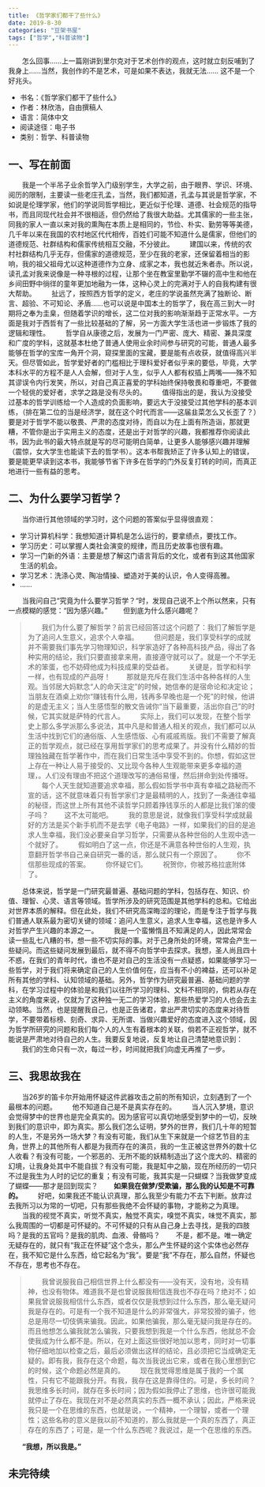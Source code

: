 ```yaml
---
title: 《哲学家们都干了些什么》
date: 2019-8-30
categories: "豆架书屋"
tags: ["哲学","科普读物"]
---
```


&#8194;&#8194;&#8194;&#8194;怎么回事……上一篇刚讲到里尔克对于艺术创作的观点，这时就立刻反哺到了我身上……当然，我创作的不是艺术，可是如果不表达，我就无法……
这不是一个好兆头。

* 书名：《哲学家们都干了些什么》
* 作者：林欣浩，自由撰稿人
* 语言：简体中文
* 阅读途径：电子书
* 类别：哲学、科普读物

## 一、写在前面
&#8194;&#8194;&#8194;&#8194;我是一个半吊子业余哲学入门级别学生，大学之前，由于眼界、学识、环境、阅历的限制，主要读一些老庄孔孟，当然，我们都知道，孔孟与其说是哲学家，不如说是伦理学家，他们的学说同哲学相比，更近似于伦理、道德、社会规范的指导书，而且同现代社会并不很相适，但仍然给了我很大助益。尤其儒家的一些主张，同我的家人一直以来对我的熏陶在本质上是相同的，节俭、朴实、勤劳等等美德，几千年以来在我国的农村地区代代相传，百姓们可能不知道什么是儒家，但他们的道德规范、社群结构和儒家传统相互交融，不分彼此。
&#8194;&#8194;&#8194;&#8194;建国以来，传统的农村社群结构几乎无存，但儒家的道德规范，至少在我的老家，还保留着相当的影响，我的祖父祖母尤以这种道德作为立身、成家之本，我也就近朱者赤。所以说，读孔孟对我来说像是一种寻根的过程，让那个坐在教室里勤学不辍的高中生和他在乡间田野中徜徉的童年更加地融为一体，这种心灵上的完满对于人的自我构建有很大帮助。
&#8194;&#8194;&#8194;&#8194;扯远了，按照西方哲学的定义，老庄的学说虽然充满了独断论、断言、超验、不可知论、矛盾……也可以说是中国本土的哲学了，我在高三到大一时期将之奉为圭臬，但随着学识的增长，这二位对我的影响渐渐趋于正常水平。一方面是我对于西哲有了一些比较基础的了解，另一方面大学生活也进一步锻炼了我的逻辑和理性。
&#8194;&#8194;&#8194;&#8194;哲学自从康德之后，发展为一门严密、庞大、精密、兼具深度和广度的学科，这就基本杜绝了普通人使用业余时间参与研究的可能，普通人最多能够在哲学的宝库一角开个洞，窥探里面的宝藏，要是能有点收获，就值得高兴半天。但尽管如此，哲学爱好者的门槛相比于理科爱好者似乎来的要低，毕竟，大学本科水平的方程不是人人会解，但对于人生，似乎人人都有权插上两嘴——殊不知其谬误令内行发笑，所以，对自己真正喜爱的学科始终保持敬畏和尊重吧，不要做一个轻佻的爱好者，求学之路是没有尽头的。
&#8194;&#8194;&#8194;&#8194;值得指出的是，我认为没接受过基本的哲学训练给一个人造成的负面影响，要远大于没接受过其他学科的基本训练，（排在第二位的当是经济学，就在这个时代而言——这届韭菜怎么又长歪了？）要是对于哲学不能以敬畏、严肃的态度对待，而自以为在上面有所造诣，那就更糟，不管你是出于实用主义的态度，还是出于对哲学的兴趣，我都推荐你阅读此书，因为此书的最大特点就是写的尽可能明白简单，让更多人能够感兴趣并理解（震惊，女大学生也能读下去的哲学书）。这本书帮我矫正了许多认知上的错误，要是能更早读到这本书，我能够节省下许多在哲学的门外反复打转的时间，而真正地进行一些有益的思考。

## 二、为什么要学习哲学？
&#8194;&#8194;&#8194;&#8194;当你进行其他领域的学习时，这个问题的答案似乎显得很直观：
* 学习计算机科学：我想知道计算机是怎么运行的，要拿绩点，要找工作。
* 学习历史：可以掌握人类社会演变的规律，而且历史故事也很有趣。
* 学习一门新的外语：主要是想了解这门语言背后的文化，或者有到这其他国家生活的机会。
* 学习艺术：洗涤心灵、陶冶情操、塑造对于美的认识，令人变得高雅。
* ……

&#8194;&#8194;&#8194;&#8194;当我问自己“究竟为什么要学习哲学？“时，发现自己说不上个所以然来，只有一点模糊的感觉：“因为感兴趣。”
&#8194;&#8194;&#8194;&#8194;但到底为什么感兴趣呢？

>&#8194;&#8194;&#8194;&#8194;我们为什么要了解哲学？前言已经回答过这个问题了：我们了解哲学是为了追问人生意义，追求个人幸福。
>&#8194;&#8194;&#8194;&#8194;但问题是，我们享受科学的成就并不需要我们事先学习物理知识，科学家造好了各种高科技产品，得出了各种实用的结论，我们只要直接拿来用，直接遵守就可以了。就是一个不学无术的笨蛋，也不妨碍他成为科技成果的受益者。
>&#8194;&#8194;&#8194;&#8194;关键是，哲学和科学一样，也有现成的产品呀！
>&#8194;&#8194;&#8194;&#8194;那就是充斥在我们生活中各种各样的人生观。当邻居大妈默念“人的命天注定”的时候，她信奉的是宿命论和决定论；当朋友在酒桌上劝你“赚钱有什么用，钱再多早晚也是一个死”的时候，他讲的是虚无主义；当人生感悟型的散文告诫你“当下最重要，活出你自己”的时候，它其实就是萨特的代言人。
>&#8194;&#8194;&#8194;&#8194;实际上，我们可以发现，在整个哲学史上那么多学派那么多说法，其中凡是和普通人相关的观点，我们都可以从生活中找到它们的通俗版、人生感悟版、心有戚戚焉版。我们不需要了解真正的哲学观点，就已经在享用哲学家们的思考成果了。并没有什么精妙的哲理独独藏在哲学著作中，而在我们日常生活中享受不到的。你想，假如这世上存在一种让人易于接受的、又比现今各种人生观能带来更多幸福的道理，。人们没有理由不把这个道理改写的通俗易懂，然后拼命到处传播呀。
>&#8194;&#8194;&#8194;&#8194;每个人天生就知道要追求幸福，那么假如哲学书中真有幸福之路秘而不宣的话，这不就意味着只有哲学家们才是最精明的人，找到了一条通往幸福的秘径，而这世上所有其他不读哲学只顾着挣钱享乐的人都是比我们笨的傻子吗？
>&#8194;&#8194;&#8194;&#8194;这不太可能吧。
>&#8194;&#8194;&#8194;&#8194;我的意思是说，就像我们享受科学成就最好的方法是买个新手机而不是去学《电子电路》一样，如果我们的目的是追求人生幸福，我们没必要亲自学习哲学，只需要从各种世俗的人生观中选一个就好了。
>&#8194;&#8194;&#8194;&#8194;假如明白了这一点，你还是不满意各种世俗的人生观，执意翻开哲学书自己亲自研究一番的话，那么就只有一个原因了。
>&#8194;&#8194;&#8194;&#8194;你不信那些现成的答案。
>&#8194;&#8194;&#8194;&#8194;你怀疑它们。
>&#8194;&#8194;&#8194;&#8194;祝贺你，你被苏格拉底附体了。

&#8194;&#8194;&#8194;&#8194;总体来说，哲学是一门研究最普遍、基础问题的学科，包括存在、知识、价值、理智、心灵、语言等领域。哲学所涉及的研究范围是其他学科的总和。它给出对世界本质的解释。但在此处，我们不研究高深晦涩的理论，而是专注于哲学与我们普通人联系最为密切关键的领域：追问人生意义，追求人生幸福，这也是许多人对哲学产生兴趣的本源之一。
&#8194;&#8194;&#8194;&#8194;我是一个蛮懒惰且不知满足的人，因此常常会读一些乱七八糟的书，想一些不切实际的事。对于己身所处的环境，常常会产生一些疑问。而这些疑问发展到最后，就不得不向哲学中去探求。我想，圣人尚且四十不惑，在我们的青年时代，谁也不是对自己的生活没有一点疑惑，如果能够学习一些哲学，对于我们将来确定自己的人生价值何在，应当有不小的裨益，还可以补足所有其他的学科、认知领域的基础。另外，哲学作为研究最普遍、基础问题的学科，在学习过程中的体验是和我们以往所学习的理科、文科不相同的，倘若从存在主义的角度来说，仅就为了这种独一无二的学习体验，那些热爱学习的人也会去主动领略。当然，也是提醒我自己，也是正告诸君，拿出严肃切实的态度来对待哲学，不要带着标榜、刻奇、求异、无所谓、当做兴趣爱好的态度进入这个领域，因为哲学所研究的问题和我们每个人的人生有着根本的关联，倘若不正视哲学，就不能说是严肃地对待自己的人生。我要反复地说，反复地让自己清楚地意识到：
&#8194;&#8194;&#8194;&#8194;我们的生命只有一次，每过一秒，时间就把我们向虚无再推了一步。

## 三、我思故我在
&#8194;&#8194;&#8194;&#8194;当26岁的笛卡尔开始用怀疑这件武器攻击之前的所有知识，立刻遇到了一个最根本的问题。
&#8194;&#8194;&#8194;&#8194;他不知道自己是不是真实存在的。
&#8194;&#8194;&#8194;&#8194;当人沉入梦境，意识会觉得梦中的世界也是完全真实的。因为感官可以真切地感受到梦中的一切，反映到我们的意识中，即为真实。那么我们怎么证明，梦外的世界，我们几十年的短暂的人生，不是另外一场大梦？有没有可能，我们从生下来就是一个综艺节目的主角，世界上的其他所有人都是为我而存在的演员，我的一生正被这世界外的数十亿人收看？有没有可能，一个邪恶的、无所不能的妖精制造出了这个庞大的、精密的幻境，让我身处其中不能自拔？有没有可能，我是缸中之脑，现在所经历的一切只不过是我生为人时的记忆的重复；有没有可能，我其实是一只蝴蝶？当我做梦变成了蝴蝶——那才是回到现实？
**&#8194;&#8194;&#8194;&#8194;如果我在做梦/受欺骗，那么我的认知是不可靠的。**
&#8194;&#8194;&#8194;&#8194;好吧，如果我还不能认识真理，那么我至少有能力不去下判断。放弃过去我所习以为常的一切吧，只有那些我绝不会怀疑的事物，才能称之为真理。
&#8194;&#8194;&#8194;&#8194;当我的视觉不真实，听觉不真实，触觉不真实，嗅觉不真实，味觉不真实，那么我周围的一切都是可怀疑的。不可怀疑的只有从自己身上去寻找，是我的四肢吗？是我的五官吗？是我的肌肉、血液、骨骼吗？
&#8194;&#8194;&#8194;&#8194;不是，都不是。唯一确定无疑存在的，就只有“我正在怀疑”这个念头，那么产生怀疑的这个实体也必然存在，我不知它是什么东西，给它起名为“我”。要是“我”不存在，那么自然，怀疑也不存在，思考也不存在。
>&#8194;&#8194;&#8194;&#8194;我曾说服我自己相信世界上什么都没有——没有天，没有地，没有精神，也没有物体。难道我不是也曾说服我相信连我也不存在吗？绝对不；如果我曾说服我相信什么东西，或者仅仅是我想到过什么东西，那么毫无疑问我是存在的。可是有一个我不知道是什么的非常强大，非常狡猾的骗子，他总是用尽一切伎俩来骗我。因此，如果他骗我，那么毫无疑问我是存在的。而且他想怎么骗我就怎么骗我，只要我想到我是一个什么东西，他就总不会使我成为什么都不是。所以，在对上面这些很好地加以思考，同时对一切事物仔细地加以检查之后，最后必须做出这样的结论，且必须把它当成确定无疑的。即有我，我存在这个命题，每次当我说出它来，或者在我心里想到它的时候，这个命题必然是真的。
>&#8194;&#8194;&#8194;&#8194;现在我觉得思维是属于我的一个属性，只有它不能跟我分开。有我，我存在这是靠得住的。可是，多长时间？我思维多长时间，就存在多长时间；因为假如我停止了思维，也许很可能我就停止了存在。我现在对不是必然真实的东西一概不承认；因此，严格来说我只是一个在思维的东西，也就是说，一个精神，一个理智，或者一个理性；这些名称的意义是我以前不知道的，那么我就是一个真的东西了，真正存在的东西了；可是，是一个什么东西呢？我说过，是一个在思维的东西。

&#8194;&#8194;&#8194;&#8194;**“我想，所以我是。”**

## 未完待续











